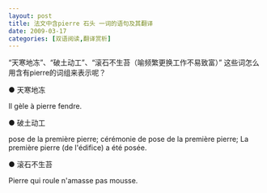 ```yaml
---
layout: post
title: 法文中含pierre 石头 一词的语句及其翻译
date: 2009-03-17
categories: [双语阅读,翻译赏析]  
---
```


“天寒地冻”、“破土动工”、“滚石不生苔（喻频繁更换工作不易致富）” 这些词怎么用含有pierre的词组来表示呢？

● 天寒地冻

Il gèle à pierre fendre.

● 破土动工

pose de la première pierre; cérémonie de pose de la première pierre; La première pierre (de l'édifice) a été posée.

● 滚石不生苔

Pierre qui roule n'amasse pas mousse.
